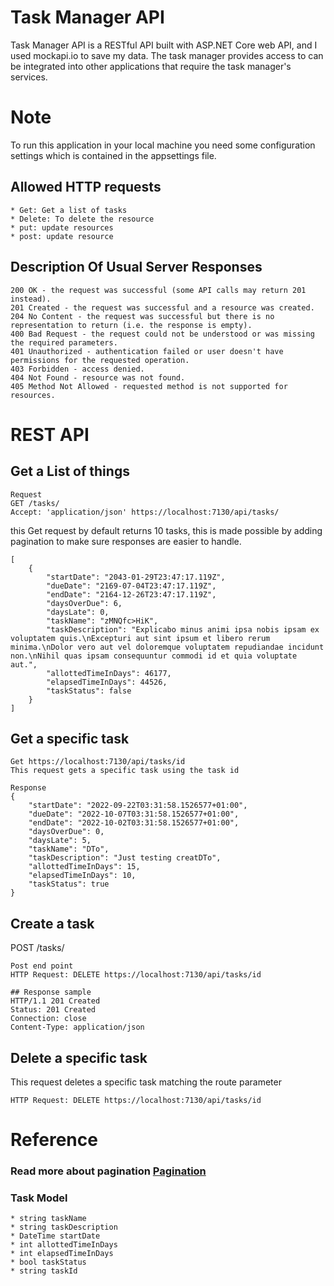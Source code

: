 # Task Manager API

Task Manager API is a RESTful API built with ASP.NET Core web API, and I used mockapi.io to save my data. The task manager provides access to can be integrated into other applications that require the task manager's services.
# Note
To run this application in your local machine you need some configuration settings which is contained in the appsettings file.
## Allowed HTTP requests
```
* Get: Get a list of tasks
* Delete: To delete the resource
* put: update resources
* post: update resource
```

## Description Of Usual Server Responses
```
200 OK - the request was successful (some API calls may return 201 instead).
201 Created - the request was successful and a resource was created.
204 No Content - the request was successful but there is no representation to return (i.e. the response is empty).
400 Bad Request - the request could not be understood or was missing the required parameters.
401 Unauthorized - authentication failed or user doesn't have permissions for the requested operation.
403 Forbidden - access denied.
404 Not Found - resource was not found.
405 Method Not Allowed - requested method is not supported for resources.
```
# REST API
## Get a List of things
```
Request
GET /tasks/
Accept: 'application/json' https://localhost:7130/api/tasks/
```
this Get request by default returns 10 tasks, this is made possible
by adding pagination to make sure responses are easier to handle.
```
[
    {
        "startDate": "2043-01-29T23:47:17.119Z",
        "dueDate": "2169-07-04T23:47:17.119Z",
        "endDate": "2164-12-26T23:47:17.119Z",
        "daysOverDue": 6,
        "daysLate": 0,
        "taskName": "zMNQfc>HiK",
        "taskDescription": "Explicabo minus animi ipsa nobis ipsam ex voluptatem quis.\nExcepturi aut sint ipsum et libero rerum minima.\nDolor vero aut vel doloremque voluptatem repudiandae incidunt non.\nNihil quas ipsam consequuntur commodi id et quia voluptate aut.",
        "allottedTimeInDays": 46177,
        "elapsedTimeInDays": 44526,
        "taskStatus": false
    }
]
```
## Get a specific task
```
Get https://localhost:7130/api/tasks/id
This request gets a specific task using the task id

Response
{
    "startDate": "2022-09-22T03:31:58.1526577+01:00",
    "dueDate": "2022-10-07T03:31:58.1526577+01:00",
    "endDate": "2022-10-02T03:31:58.1526577+01:00",
    "daysOverDue": 0,
    "daysLate": 5,
    "taskName": "DTo",
    "taskDescription": "Just testing creatDTo",
    "allottedTimeInDays": 15,
    "elapsedTimeInDays": 10,
    "taskStatus": true
}
```
## Create a task
POST /tasks/
```
Post end point
HTTP Request: DELETE https://localhost:7130/api/tasks/id
```
```
## Response sample
HTTP/1.1 201 Created
Status: 201 Created
Connection: close
Content-Type: application/json
````
## Delete a specific task
This request deletes a specific task matching the route parameter
```
HTTP Request: DELETE https://localhost:7130/api/tasks/id
```

# Reference
### Read more about pagination [Pagination](https://developer.atlassian.com/server/confluence/pagination-in-the-rest-api/)
### Task Model
```
* string taskName 
* string taskDescription
* DateTime startDate 
* int allottedTimeInDays
* int elapsedTimeInDays
* bool taskStatus 
* string taskId 
```
